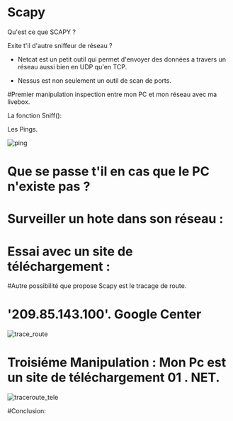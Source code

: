 # Scapy

Qu'est ce que SCAPY ?


Exite t'il d'autre sniffeur de réseau ?


- Netcat est un petit outil qui permet d'envoyer des données a travers un réseau aussi bien en UDP qu'en TCP.

- Nessus est non seulement un outil de scan de ports.


#Premier manipulation inspection entre mon PC et mon réseau avec ma livebox.

La fonction Sniff():



 Les Pings.


![ping](https://cloud.githubusercontent.com/assets/15108010/12550382/a8f760c8-c363-11e5-8f4e-861faa704997.png)


# Que se passe t'il en cas que le PC n'existe pas ?


# Surveiller un hote dans son réseau :



#  Essai avec un site de téléchargement :




#Autre possibilité que propose Scapy est le tracage de route. 



# '209.85.143.100'. Google Center


![trace_route](https://cloud.githubusercontent.com/assets/15108010/12550432/003e3366-c364-11e5-9f4f-06b03f43663d.png)

# Troisiéme Manipulation : Mon Pc est un site de téléchargement 01 . NET.


![traceroute_tele](https://cloud.githubusercontent.com/assets/15108010/12550218/89b6ca4c-c362-11e5-9bc0-1395f4b613de.png)

#Conclusion:
